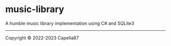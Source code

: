 # music-library
A humble music library implementation using C# and SQLite3

---
Copyright © 2022-2023 Capella87
